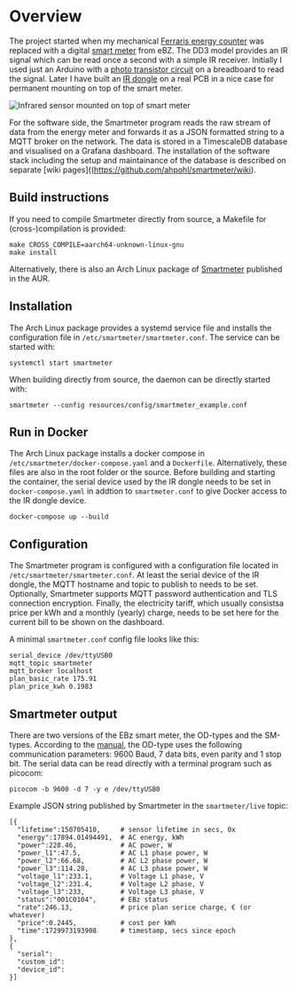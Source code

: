 # Overview

The project started when my mechanical [Ferraris energy counter](https://en.wikipedia.org/wiki/Electricity_meter) was replaced with a digital [smart meter](resources/ebz/datenblatt_dd3.pdf) from eBZ. The DD3 model provides an IR signal which can be read once a second with a simple IR receiver. Initially I used just an Arduino with a [photo transistor circuit](https://github.com/ahpohl/smartmeter/wiki/arduino-breadboard) on a breadboard to read the signal. Later I have built an [IR dongle](https://github.com/ahpohl/smartmeter/wiki/ir-dongle-pcb) on a real PCB in a nice case for permanent mounting on top of the smart meter.

![Infrared sensor mounted on top of smart meter](resources/ir-dongle/ir-dongle.png)

For the software side, the Smartmeter program reads the raw stream of data from the energy meter and forwards it as a JSON formatted string to a MQTT broker on the network. The data is stored in a TimescaleDB database and visualised on a Grafana dashboard. The installation of the software stack including the setup and maintainance of the database is described on separate [wiki pages]((https://github.com/ahpohl/smartmeter/wiki).

## Build instructions

If you need to compile Smartmeter directly from source, a Makefile for (cross-)compilation is provided:

```
make CROSS_COMPILE=aarch64-unknown-linux-gnu
make install
```

Alternatively, there is also an Arch Linux package of [Smartmeter](https://aur.archlinux.org/packages/smartmeter) published in the AUR. 

## Installation

The Arch Linux package provides a systemd service file and installs the configuration file in `/etc/smartmeter/smartmeter.conf`. The service can be started with:

```
systemctl start smartmeter
```

When building directly from source, the daemon can be directly started with:

```
smartmeter --config resources/config/smartmeter_example.conf

```

## Run in Docker

The Arch Linux package installs a docker compose in `/etc/smartmeter/docker-compose.yaml` and a `Dockerfile`. Alternatively, these files are also in the root folder or the source. Before building and starting the container, the serial device used by the IR dongle needs to be set in `docker-compose.yaml` in addtion to `smartmeter.conf` to give Docker access to the IR dongle device.

```
docker-compose up --build
```

## Configuration

The Smartmeter program is configured with a configuration file located in `/etc/smartmeter/smartmeter.conf`. At least the serial device of the IR dongle, the MQTT hostname and topic to publish to needs to be set. Optionally, Smartmeter supports MQTT password authentication and TLS connection encryption. Finally, the electricity tariff, which usually consistsa price per kWh and a monthly (yearly) charge, needs to be set here for the current bill to be shown on the dashboard.

A minimal `smartmeter.conf` config file looks like this:

```
serial_device /dev/ttyUSB0
mqtt_topic smartmeter
mqtt_broker localhost
plan_basic_rate 175.91
plan_price_kwh 0.1983
```

## Smartmeter output

There are two versions of the EBz smart meter, the OD-types and the SM-types. According to the [manual](resources/ebz/ebz_manual.pdf), the OD-type uses the following communication parameters: 9600 Baud, 7 data bits, even parity and 1 stop bit. The serial data can be read directly with a terminal program such as picocom:

```
picocom -b 9600 -d 7 -y e /dev/ttyUSB0
```

Example JSON string published by Smartmeter in the `smartmeter/live` topic:

```
[{
  "lifetime":150705410,     # sensor lifetime in secs, 0x
  "energy":17894.01494491,  # AC energy, kWh
  "power":228.46,           # AC power, W
  "power_l1":47.5,          # AC L1 phase power, W 
  "power_l2":66.68,         # AC L2 phase power, W
  "power_l3":114.28,        # AC L3 phase power, W
  "voltage_l1":233.1,       # Voltage L1 phase, V
  "voltage_l2":231.4,       # Voltage L2 phase, V
  "voltage_l3":233,         # Voltage L3 phase, V
  "status":"001C0104",      # EBz status
  "rate":246.13,            # price plan serice charge, € (or whatever)
  "price":0.2445,           # cost per kWh
  "time":1729973193908      # timestamp, secs since epoch
},
{
  "serial":
  "custom_id":
  "device_id":
}]
```